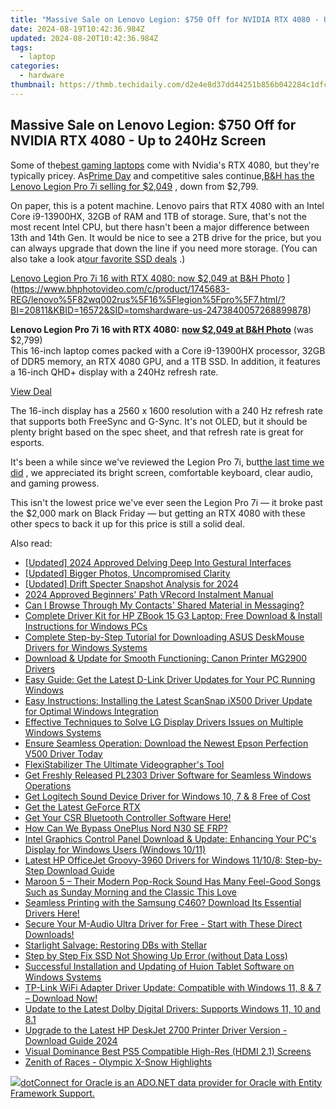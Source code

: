 ```yaml
---
title: "Massive Sale on Lenovo Legion: $750 Off for NVIDIA RTX 4080 - Up to 240Hz Screen!"
date: 2024-08-19T10:42:36.984Z
updated: 2024-08-20T10:42:36.984Z
tags:
  - laptop
categories:
  - hardware
thumbnail: https://thmb.techidaily.com/d2e4e8d37dd44251b856b042284c1dfc0b019c21a2404b925ef4f20286104a39.jpg
---
```


## Massive Sale on Lenovo Legion: $750 Off for NVIDIA RTX 4080 - Up to 240Hz Screen

Some of the[best gaming laptops](https://tools.techidaily.com) come with Nvidia's RTX 4080, but they're typically pricey. As[Prime Day](https://tools.techidaily.com) and competitive sales continue,[B&H has the Lenovo Legion Pro 7i selling for $2,049](https://www.bhphotovideo.com/c/product/1745683-REG/lenovo%5F82wq002rus%5F16%5Flegion%5Fpro%5F7.html?BI=20811&KBID=16572&SID=tomshardware-us-6265501791757029013) , down from $2,799.  
  
 On paper, this is a potent machine. Lenovo pairs that RTX 4080 with an Intel Core i9-13900HX, 32GB of RAM and 1TB of storage. Sure, that's not the most recent Intel CPU, but there hasn't been a major difference between 13th and 14th Gen. It would be nice to see a 2TB drive for the price, but you can always upgrade that down the line if you need more storage. (You can also take a look at[our favorite SSD deals](https://tools.techidaily.com) .)

[Lenovo Legion Pro 7i 16 with RTX 4080: now $2,049 at B&amp;H Photo](https://cdn.mos.cms.futurecdn.net/7VM2tqA4LViYJgVzwReC4H-200-100.jpg "Lenovo Legion Pro 7i 16 with RTX 4080: now $2,049 at B&amp;H Photo") ](https://www.bhphotovideo.com/c/product/1745683-REG/lenovo%5F82wq002rus%5F16%5Flegion%5Fpro%5F7.html/?BI=20811&KBID=16572&SID=tomshardware-us-2473840057268899878)

**Lenovo Legion Pro 7i 16 with RTX 4080:** [**now $2,049 at B&H Photo**](https://www.bhphotovideo.com/c/product/1745683-REG/lenovo%5F82wq002rus%5F16%5Flegion%5Fpro%5F7.html/?BI=20811&KBID=16572&SID=tomshardware-us-6231854356628811207) (was $2,799)  
 This 16-inch laptop comes packed with a Core i9-13900HX processor, 32GB of DDR5 memory, an RTX 4080 GPU, and a 1TB SSD. In addition, it features a 16-inch QHD+ display with a 240Hz refresh rate.

[View Deal](https://www.bhphotovideo.com/c/product/1745683-REG/lenovo%5F82wq002rus%5F16%5Flegion%5Fpro%5F7.html/?BI=20811&KBID=16572&SID=tomshardware-us-2473840057268899878)

 The 16-inch display has a 2560 x 1600 resolution with a 240 Hz refresh rate that supports both FreeSync and G-Sync. It's not OLED, but it should be plenty bright based on the spec sheet, and that refresh rate is great for esports.  
  
 It's been a while since we've reviewed the Legion Pro 7i, but[the last time we did](https://tools.techidaily.com) , we appreciated its bright screen, comfortable keyboard, clear audio, and gaming prowess.  
  
 This isn't the lowest price we've ever seen the Legion Pro 7i — it broke past the $2,000 mark on Black Friday — but getting an RTX 4080 with these other specs to back it up for this price is still a solid deal.

<ins class="adsbygoogle"
     style="display:block"
     data-ad-format="autorelaxed"
     data-ad-client="ca-pub-7571918770474297"
     data-ad-slot="1223367746"></ins>



<ins class="adsbygoogle"
     style="display:block"
     data-ad-client="ca-pub-7571918770474297"
     data-ad-slot="8358498916"
     data-ad-format="auto"
     data-full-width-responsive="true"></ins>

<span class="atpl-alsoreadstyle">Also read:</span>
<div><ul>
<li><a href="https://fox-friendly.techidaily.com/updated-2024-approved-delving-deep-into-gestural-interfaces/"><u>[Updated] 2024 Approved  Delving Deep Into Gestural Interfaces</u></a></li>
<li><a href="https://extra-lessons.techidaily.com/updated-bigger-photos-uncompromised-clarity/"><u>[Updated] Bigger Photos, Uncompromised Clarity</u></a></li>
<li><a href="https://article-posts.techidaily.com/updated-drift-specter-snapshot-analysis-for-2024/"><u>[Updated] Drift Specter Snapshot Analysis for 2024</u></a></li>
<li><a href="https://video-capture.techidaily.com/2024-approved-beginners-path-vrecord-instalment-manual/"><u>2024 Approved  Beginners' Path  VRecord Instalment Manual</u></a></li>
<li><a href="https://facebook-video-recording.techidaily.com/can-i-browse-through-my-contacts-shared-material-in-messaging/"><u>Can I Browse Through My Contacts' Shared Material in Messaging?</u></a></li>
<li><a href="https://hardware-help.techidaily.com/complete-driver-kit-for-hp-zbook-15-g3-laptop-free-download-and-install-instructions-for-windows-pcs/"><u>Complete Driver Kit for HP ZBook 15 G3 Laptop: Free Download & Install Instructions for Windows PCs</u></a></li>
<li><a href="https://hardware-help.techidaily.com/complete-step-by-step-tutorial-for-downloading-asus-deskmouse-drivers-for-windows-systems/"><u>Complete Step-by-Step Tutorial for Downloading ASUS DeskMouse Drivers for Windows Systems</u></a></li>
<li><a href="https://hardware-help.techidaily.com/download-and-update-for-smooth-functioning-canon-printer-mg2900-drivers/"><u>Download & Update for Smooth Functioning: Canon Printer MG2900 Drivers</u></a></li>
<li><a href="https://hardware-help.techidaily.com/easy-guide-get-the-latest-d-link-driver-updates-for-your-pc-running-windows/"><u>Easy Guide: Get the Latest D-Link Driver Updates for Your PC Running Windows</u></a></li>
<li><a href="https://hardware-help.techidaily.com/easy-instructions-installing-the-latest-scansnap-ix500-driver-update-for-optimal-windows-integration/"><u>Easy Instructions: Installing the Latest ScanSnap iX500 Driver Update for Optimal Windows Integration</u></a></li>
<li><a href="https://hardware-help.techidaily.com/effective-techniques-to-solve-lg-display-drivers-issues-on-multiple-windows-systems/"><u>Effective Techniques to Solve LG Display Drivers Issues on Multiple Windows Systems</u></a></li>
<li><a href="https://hardware-help.techidaily.com/ensure-seamless-operation-download-the-newest-epson-perfection-v500-driver-today/"><u>Ensure Seamless Operation: Download the Newest Epson Perfection V500 Driver Today</u></a></li>
<li><a href="https://extra-tips.techidaily.com/flexistabilizer-the-ultimate-videographers-tool/"><u>FlexiStabilizer  The Ultimate Videographer's Tool</u></a></li>
<li><a href="https://hardware-help.techidaily.com/get-freshly-released-pl2303-driver-software-for-seamless-windows-operations/"><u>Get Freshly Released PL2303 Driver Software for Seamless Windows Operations</u></a></li>
<li><a href="https://hardware-help.techidaily.com/get-logitech-sound-device-driver-for-windows-10-7-and-8-free-of-cost/"><u>Get Logitech Sound Device Driver for Windows 10, 7 & 8 Free of Cost</u></a></li>
<li><a href="https://hardware-help.techidaily.com/get-the-latest-geforce-rtx/"><u>Get the Latest GeForce RTX</u></a></li>
<li><a href="https://hardware-help.techidaily.com/get-your-csr-bluetooth-controller-software-here/"><u>Get Your CSR Bluetooth Controller Software Here!</u></a></li>
<li><a href="https://android-frp.techidaily.com/how-can-we-bypass-oneplus-nord-n30-se-frp-by-drfone-android/"><u>How Can We Bypass OnePlus Nord N30 SE FRP?</u></a></li>
<li><a href="https://hardware-help.techidaily.com/intel-graphics-control-panel-download-and-update-enhancing-your-pcs-display-for-windows-users-windows-1011/"><u>Intel Graphics Control Panel Download & Update: Enhancing Your PC's Display for Windows Users (Windows 10/11)</u></a></li>
<li><a href="https://hardware-help.techidaily.com/latest-hp-officejet-groovy-3960-drivers-for-windows-11108-step-by-step-download-guide/"><u>Latest HP OfficeJet Groovy-3960 Drivers for Windows 11/10/8: Step-by-Step Download Guide</u></a></li>
<li><a href="https://hardware-help.techidaily.com/1722972410165-maroon-5-their-modern-pop-rock-sound-has-many-feel-good-songs-such-as-sunday-morning-and-the-classic-this-love/"><u>Maroon 5 – Their Modern Pop-Rock Sound Has Many Feel-Good Songs Such as Sunday Morning and the Classic This Love</u></a></li>
<li><a href="https://hardware-help.techidaily.com/1722974018532-seamless-printing-with-the-samsung-c460-download-its-essential-drivers-here/"><u>Seamless Printing with the Samsung C460? Download Its Essential Drivers Here!</u></a></li>
<li><a href="https://hardware-help.techidaily.com/secure-your-m-audio-ultra-driver-for-free-start-with-these-direct-downloads/"><u>Secure Your M-Audio Ultra Driver for Free - Start with These Direct Downloads!</u></a></li>
<li><a href="https://data-wizards.techidaily.com/starlight-salvage-restoring-dbs-with-stellar/"><u>Starlight Salvage: Restoring DBs with Stellar</u></a></li>
<li><a href="https://hardware-help.techidaily.com/step-by-step-fix-ssd-not-showing-up-error-without-data-loss/"><u>Step by Step Fix SSD Not Showing Up Error (without Data Loss)</u></a></li>
<li><a href="https://hardware-help.techidaily.com/successful-installation-and-updating-of-huion-tablet-software-on-windows-systems/"><u>Successful Installation and Updating of Huion Tablet Software on Windows Systems</u></a></li>
<li><a href="https://hardware-help.techidaily.com/1722977925231-tp-link-wifi-adapter-driver-update-compatible-with-windows-11-8-and-7-download-now/"><u>TP-Link WiFi Adapter Driver Update: Compatible with Windows 11, 8 & 7 – Download Now!</u></a></li>
<li><a href="https://hardware-help.techidaily.com/update-to-the-latest-dolby-digital-drivers-supports-windows-11-10-and-81/"><u>Update to the Latest Dolby Digital Drivers: Supports Windows 11, 10 and 8.1</u></a></li>
<li><a href="https://hardware-help.techidaily.com/upgrade-to-the-latest-hp-deskjet-2700-printer-driver-version-download-guide-2024/"><u>Upgrade to the Latest HP DeskJet 2700 Printer Driver Version - Download Guide 2024</u></a></li>
<li><a href="https://video-capture.techidaily.com/visual-dominance-best-ps5-compatible-high-res-hdmi-21-screens/"><u>Visual Dominance  Best PS5 Compatible High-Res (HDMI 2.1) Screens</u></a></li>
<li><a href="https://vp-tips.techidaily.com/zenith-of-races-olympic-x-snow-highlights/"><u>Zenith of Races - Olympic X-Snow Highlights</u></a></li>
</ul></div>

<!-- affiliate ads begin -->
<a href="https://checkout.devart.com/order/checkout.php?PRODS=5023555&QTY=1&AFFILIATE=108875&CART=1"><img src="https://secure.avangate.com/images/merchant/45b430710ad04765a6afd58d9d9fafca/products/dotConnect_O.png" border="0">dotConnect for Oracle is an ADO.NET data provider for Oracle with Entity Framework Support.</a>
<!-- affiliate ads end -->